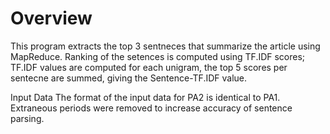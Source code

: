 # Overview

This program extracts the top 3 sentneces that summarize the article using MapReduce. Ranking of the setences is computed using TF.IDF scores; TF.IDF values are computed for each unigram, the top 5 scores per sentecne are summed, giving the Sentence-TF.IDF value.

Input Data
The format of the input data for PA2 is identical to PA1. Extraneous periods were removed to increase accuracy of sentence parsing.
